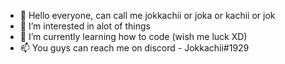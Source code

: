 - 👋 Hello everyone, can call me jokkachii or joka or kachii or jok
- 👀 I’m interested in alot of things
- 🌱 I’m currently learning how to code (wish me luck XD)
- 📫 You guys can reach me on discord - Jokkachii#1929

<!---
jokkachii/jokkachii is a ✨ special ✨ repository because its `README.md` (this file) appears on your GitHub profile.
You can click the Preview link to take a look at your changes.
--->
